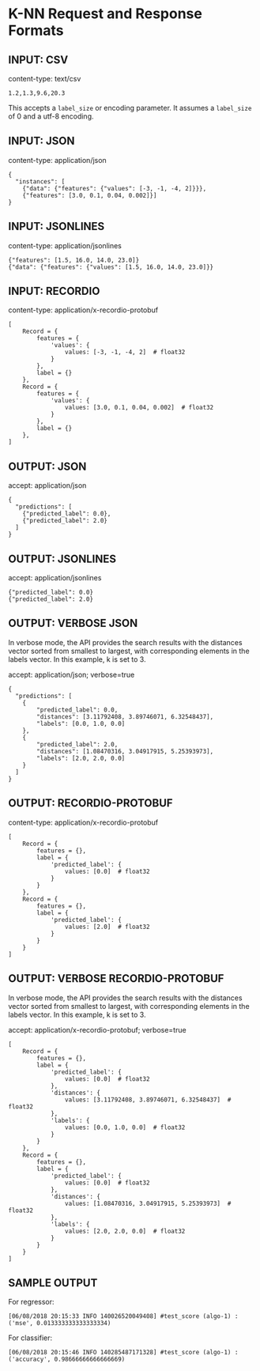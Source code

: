 # K\-NN Request and Response Formats<a name="kNN-inference-fomats"></a>

## INPUT: CSV<a name="kNN-input-csv"></a>

content\-type: text/csv

```
1.2,1.3,9.6,20.3
```

This accepts a `label_size` or encoding parameter\. It assumes a `label_size` of 0 and a utf\-8 encoding\.

## INPUT: JSON<a name="kNN-input-json"></a>

content\-type: application/json

```
{
  "instances": [
    {"data": {"features": {"values": [-3, -1, -4, 2]}}},
    {"features": [3.0, 0.1, 0.04, 0.002]}]
}
```

## INPUT: JSONLINES<a name="kNN-input-jsonlines"></a>

content\-type: application/jsonlines

```
{"features": [1.5, 16.0, 14.0, 23.0]}
{"data": {"features": {"values": [1.5, 16.0, 14.0, 23.0]}}
```

## INPUT: RECORDIO<a name="kNN-input-recordio"></a>

content\-type: application/x\-recordio\-protobuf

```
[
    Record = {
        features = {
            'values': {
                values: [-3, -1, -4, 2]  # float32
            }
        },
        label = {}
    },
    Record = {
        features = {
            'values': {
                values: [3.0, 0.1, 0.04, 0.002]  # float32
            }
        },
        label = {}
    },
]
```

## OUTPUT: JSON<a name="kNN-output-json"></a>

accept: application/json

```
{
  "predictions": [
    {"predicted_label": 0.0},
    {"predicted_label": 2.0}
  ]
}
```

## OUTPUT: JSONLINES<a name="kNN-output-jsonlines"></a>

accept: application/jsonlines

```
{"predicted_label": 0.0}
{"predicted_label": 2.0}
```

## OUTPUT: VERBOSE JSON<a name="kNN-output-recordio"></a>

In verbose mode, the API provides the search results with the distances vector sorted from smallest to largest, with corresponding elements in the labels vector\. In this example, k is set to 3\.

accept: application/json; verbose=true

```
{
  "predictions": [
    {
        "predicted_label": 0.0,
        "distances": [3.11792408, 3.89746071, 6.32548437],
        "labels": [0.0, 1.0, 0.0]
    },
    {
        "predicted_label": 2.0,
        "distances": [1.08470316, 3.04917915, 5.25393973],
        "labels": [2.0, 2.0, 0.0]
    }
  ]
}
```

## OUTPUT: RECORDIO\-PROTOBUF<a name="kNN-output-recordio"></a>

content\-type: application/x\-recordio\-protobuf

```
[
    Record = {
        features = {},
        label = {
            'predicted_label': {
                values: [0.0]  # float32
            }
        }
    },
    Record = {
        features = {},
        label = {
            'predicted_label': {
                values: [2.0]  # float32
            }
        }
    }
]
```

## OUTPUT: VERBOSE RECORDIO\-PROTOBUF<a name="kNN-output-verbose-recordio"></a>

In verbose mode, the API provides the search results with the distances vector sorted from smallest to largest, with corresponding elements in the labels vector\. In this example, k is set to 3\.

accept: application/x\-recordio\-protobuf; verbose=true

```
[
    Record = {
        features = {},
        label = {
            'predicted_label': {
                values: [0.0]  # float32
            },
            'distances': {
                values: [3.11792408, 3.89746071, 6.32548437]  # float32
            },
            'labels': {
                values: [0.0, 1.0, 0.0]  # float32
            }
        }
    },
    Record = {
        features = {},
        label = {
            'predicted_label': {
                values: [0.0]  # float32
            },
            'distances': {
                values: [1.08470316, 3.04917915, 5.25393973]  # float32
            },
            'labels': {
                values: [2.0, 2.0, 0.0]  # float32
            }
        }
    }
]
```

## SAMPLE OUTPUT<a name="kNN-sample-output"></a>

For regressor:

```
[06/08/2018 20:15:33 INFO 140026520049408] #test_score (algo-1) : ('mse', 0.013333333333333334)
```

For classifier:

```
[06/08/2018 20:15:46 INFO 140285487171328] #test_score (algo-1) : ('accuracy', 0.98666666666666669)
```